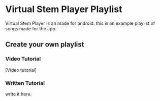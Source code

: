 # Virtual Stem Player Playlist

Virtual Stem Player is an made for android.
this is an example playlist of songs made for the app.
## Create your own playlist
### Video Tutorial
[Video tutorial]
### Written Tutorial
write it here.
